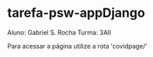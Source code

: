 # tarefa-psw-appDjango

Aluno: Gabriel S. Rocha
Turma: 3AII

Para acessar a página utilize a rota 'covidpage/'

